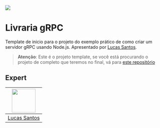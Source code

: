 <img src="https://storage.googleapis.com/golden-wind/experts-club/capa-github.svg" />

# Livraria gRPC

Template de inicio para o projeto do exemplo prático de como criar um servidor gRPC usando Node.js. Apresentado por [Lucas Santos](https://info.lsantos.dev).

> __Atenção__: Este é o projeto template, se você está procurando o projeto de completo que teremos no final, vá para [este repositório](https://github.com/rocketseat-experts-club/grpc-bookstore)

## Expert

| [<img src="https://github.com/khaosdoctor.png" width="75px;"/>](http://info.lsantos.dev) |
| :-: |
|[Lucas Santos](https://info.lsantos.dev)|

